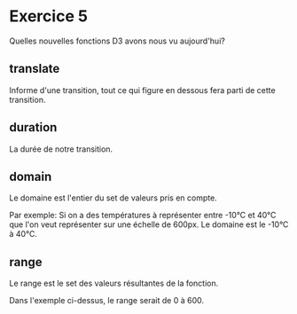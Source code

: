 # Exercice 5

Quelles nouvelles fonctions D3 avons nous vu aujourd'hui?

## translate

Informe d'une transition, tout ce qui figure en dessous fera parti de cette transition.

## duration

La durée de notre transition.

## domain

Le domaine est l'entier du set de valeurs pris en compte.

Par exemple: Si on a des températures à représenter entre -10°C et 40°C que l'on veut représenter sur une échelle de 600px. Le domaine est le -10°C à 40°C.

## range

Le range est le set des valeurs résultantes de la fonction.

Dans l'exemple ci-dessus, le range serait de 0 à 600.
